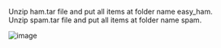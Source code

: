 Unzip ham.tar file and put all items at folder name easy_ham.   
Unzip spam.tar file and put all items at folder name spam.

![image](https://user-images.githubusercontent.com/39715124/119677635-d9d70600-be79-11eb-8b90-35912708a490.png)
